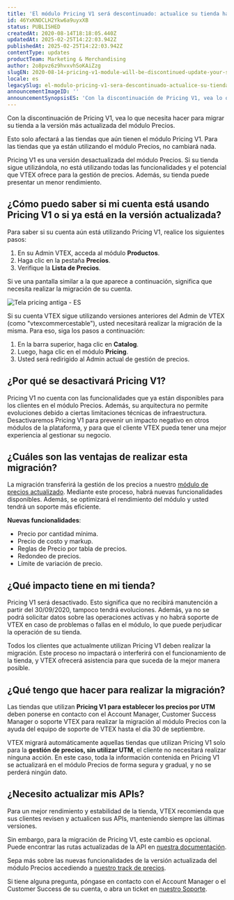 ```yaml
---
title: 'El módulo Pricing V1 será descontinuado: actualice su tienda hasta septiembre'
id: 46YxKNOCLH2Ykw6a9uyxXB
status: PUBLISHED
createdAt: 2020-08-14T18:18:05.440Z
updatedAt: 2025-02-25T14:22:03.942Z
publishedAt: 2025-02-25T14:22:03.942Z
contentType: updates
productTeam: Marketing & Merchandising
author: 2o8pvz6z9hvxvhSoKAiZzg
slugEN: 2020-08-14-pricing-v1-module-will-be-discontinued-update-your-store-by-september
locale: es
legacySlug: el-modulo-pricing-v1-sera-descontinuado-actualice-su-tienda-hasta-el-fin-de, el-modulo-pricing-v1-sera-descontinuado-actualice-su-tienda
announcementImageID: ''
announcementSynopsisES: 'Con la discontinuación de Pricing V1, vea lo que debe hacer para migrar su tienda a la versión actual del módulo Precios'
---
```


Con la discontinuación de Pricing V1, vea lo que necesita hacer para migrar su tienda a la versión más actualizada del módulo Precios. 

Esto solo afectará a las tiendas que aún tienen el módulo Pricing V1. Para las tiendas que ya están utilizando el módulo Precios, no cambiará nada. 

Pricing V1 es una versión desactualizada del módulo Precios. Si su tienda sigue utilizándola, no está utilizando todas las funcionalidades y el potencial que VTEX ofrece para la gestión de precios. Además, su tienda puede presentar un menor rendimiento.  

## ¿Cómo puedo saber si mi cuenta está usando Pricing V1 o si ya está en la versión actualizada?

Para saber si su cuenta aún está utilizando Pricing V1, realice los siguientes pasos: 

  1. En su Admin VTEX, acceda al módulo __Productos__.
  2. Haga clic en la pestaña __Precios__. 
  3. Verifique la __Lista de Precios__.

Si ve una pantalla similar a la que aparece a continuación, significa que necesita realizar la migración de su cuenta. 

![Tela pricing antiga - ES](https://images.ctfassets.net/alneenqid6w5/54yIQLSCHg9VfDUumByo2r/20ba1b2f56b1e1b90fa6ecc4f386cbc5/Tela_pricing_antiga_-_ES.png)

Si su cuenta VTEX sigue utilizando versiones anteriores del Admin de VTEX (como "vtexcommercestable"), usted necesitará realizar la migración de la misma. Para eso, siga los pasos a continuación: 

  1. En la barra superior, haga clic en __Catalog__.
  2. Luego, haga clic en el módulo __Pricing__.
  3. Usted será redirigido al Admin actual de gestión de precios.

## ¿Por qué se desactivará Pricing V1?

Pricing V1 no cuenta con las funcionalidades que ya están disponibles para los clientes en el módulo Precios. Además, su arquitectura no permite evoluciones debido a ciertas limitaciones técnicas de infraestructura. 
Desactivaremos Pricing V1 para prevenir un impacto negativo en otros módulos de la plataforma, y para que el cliente VTEX pueda tener una mejor experiencia al gestionar su negocio. 

## ¿Cuáles son las ventajas de realizar esta migración?

La migración transferirá la gestión de los precios a nuestro [módulo de precios actualizado](https://merch.myvtex.com/admin/pricing). Mediante este proceso, habrá nuevas funcionalidades disponibles. Además, se optimizará el rendimiento del módulo y usted tendrá un soporte más eficiente.

**Nuevas funcionalidades**:

- Precio por cantidad mínima.
- Precio de costo y markup.
- Reglas de Precio por tabla de precios.
- Redondeo de precios.
- Límite de variación de precio.

## ¿Qué impacto tiene en mi tienda? 

Pricing V1 será desactivado. Esto significa que no recibirá manutención a partir del 30/09/2020, tampoco tendrá evoluciones. Además, ya no se podrá solicitar datos sobre las operaciones activas y no habrá soporte de VTEX en caso de problemas o fallas en el módulo, lo que puede perjudicar la operación de su tienda.

Todos los clientes que actualmente utilizan Pricing V1 deben realizar la migración. Este proceso no impactará o interferirá con el funcionamiento de la tienda, y VTEX ofrecerá asistencia para que suceda de la mejor manera posible.

## ¿Qué tengo que hacer para realizar la migración?

Las tiendas que utilizan **Pricing V1 para establecer los precios por UTM** deben ponerse en contacto con el Account Manager, Customer Success Manager o soporte VTEX para realizar la migración al módulo Precios con la ayuda del equipo de soporte de VTEX hasta el día 30 de septiembre.

VTEX migrará automáticamente aquellas tiendas que utilizan Pricing V1 solo para la **gestión de precios, sin utilizar UTM**, el cliente no necesitará realizar ninguna acción. En este caso, toda la información contenida en Pricing V1 se actualizará en el módulo Precios de forma segura y gradual, y no se perderá ningún dato.

## ¿Necesito actualizar mis APIs? 

Para un mejor rendimiento y estabilidad de la tienda, VTEX recomienda que sus clientes revisen y actualicen sus APIs, manteniendo siempre las últimas versiones.

Sin embargo, para la migración de Pricing V1, este cambio es opcional. Puede encontrar las rutas actualizadas de la API  en [nuestra documentación](https://developers.vtex.com/docs/api-reference/pricing-api).

Sepa más sobre las nuevas funcionalidades de la versión actualizada del módulo Precios accediendo a [nuestro track de precios](/es/tracks/prices-101--6f8pwCns3PJHqMvQSugNfP). 

Si tiene alguna pregunta, póngase en contacto con el Account Manager o el Customer Success de su cuenta, o abra un ticket en [nuestro Soporte](https://support.vtex.com/hc/en-us/signin?return_to=https%3A%2F%2Fsupport.vtex.com%2Fhc%2Fen-us%2Frequests).

